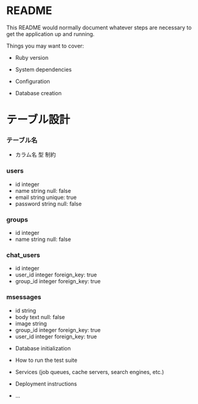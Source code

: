 # README

This README would normally document whatever steps are necessary to get the
application up and running.

Things you may want to cover:

* Ruby version

* System dependencies

* Configuration

* Database creation

# テーブル設計

### テーブル名
- カラム名 型 制約

### users
- id integer
- name string null: false
- email string unique: true
- password string null: false

### groups
- id integer
- name string null: false

### chat_users
- id integer
- user_id integer foreign_key: true
- group_id integer foreign_key: true

### msessages
- id string
- body text null: false
- image string
- group_id integer foreign_key: true
- user_id integer foreign_key: true


* Database initialization

* How to run the test suite

* Services (job queues, cache servers, search engines, etc.)

* Deployment instructions

* ...
